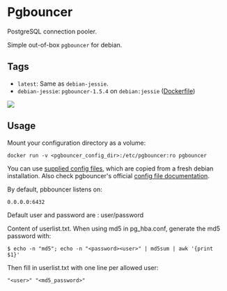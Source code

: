 # Pgbouncer

PostgreSQL connection pooler.

Simple out-of-box `pgbouncer` for debian.

## Tags

- `latest`: Same as `debian-jessie`.
- `debian-jessie`: `pgbouncer-1.5.4` on `debian:jessie` ([Dockerfile](https://github.com/Kotaimen/docker-pgbouncer/blob/debian-jessie/Dockerfile))

[![](https://badge.imagelayers.io/kotaimen/pgbouncer:latest.svg)](https://imagelayers.io/?images=kotaimen/pgbouncer:latest 'Get your own badge on imagelayers.io')

## Usage

Mount your configuration directory as a volume:

    docker run -v <pgbouncer_config_dir>:/etc/pgbouncer:ro pgbouncer

You can use [supplied config files](https://github.com/Kotaimen/docker-pgbouncer/tree/develop/pgbouncer), which are copied from a fresh debian installation.  Also check pgbouncer's official [config file documentation](https://pgbouncer.github.io/config.html).

By default, pbbouncer listens on:

    0.0.0.0:6432

Default user and password are : user/password

Content of userlist.txt. When using md5 in pg_hba.conf, generate the md5 password with:
```
$ echo -n "md5"; echo -n "<password><user>" | md5sum | awk '{print $1}'
```
Then fill in userlist.txt with one line per allowed user:
```
"<user>" "<md5_password>"
```
